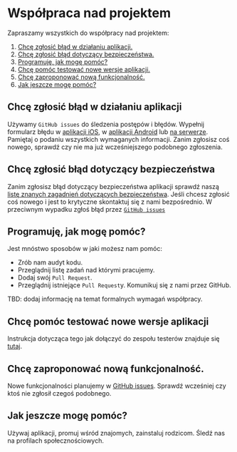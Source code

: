 # Współpraca nad projektem

Zapraszamy wszystkich do współpracy nad projektem:

1. [Chcę zgłosić błąd w działaniu aplikacji.](#Chcę-zgłosić-błąd-w-działaniu-aplikacji)
2. [Chcę zgłosić błąd dotyczący bezpieczeństwa.](#Chcę-zgłosić-błąd-dotyczący-bezpieczeństwa)
3. [Programuję, jak mogę pomóc?](#Programuję-jak-mogę-pomóc)
4. [Chcę pomóc testować nowe wersje aplikacji.](#Chcę-pomóc-testować-nowe-wersje-aplikacji)
5. [Chcę zaproponować nową funkcjonalność.](#Chcę-zaproponować-nową-funkcjonalność)
6. [Jak jeszcze mogę pomóc?](#Jak-jeszcze-moge-pomoc)

## Chcę zgłosić błąd w działaniu aplikacji

Używamy `GitHub issues` do śledzenia postępów i błędów. Wypełnij formularz błędu w [aplikacji iOS](https://github.com/ProteGO-app/ios/issues/new?assignees=&labels=&template=bug_report.md&title=), w [aplikacji Android](https://github.com/ProteGO-app/android/issues/new?assignees=&labels=&template=bug_report.md&title=) lub [na serwerze](https://github.com/ProteGO-app/backend/issues/new?assignees=&labels=&template=bug_report.md&title=). Pamiętaj o podaniu wszystkich wymaganych informacji. Zanim zgłosisz coś nowego, sprawdź czy nie ma już wcześniejszego podobnego zgłoszenia.

## Chcę zgłosić błąd dotyczący bezpieczeństwa

Zanim zgłosisz błąd dotyczący bezpieczeństwa aplikacji sprawdź naszą [listę znanych zagadnień dotyczących bezpieczeństwa](specs/security.md). Jeśli chcesz zgłosić coś nowego i jest to krytyczne skontaktuj się z nami bezpośrednio. W przeciwnym wypadku zgłoś błąd przez [`GitHub issues`](#Chcę-zgłosić-błąd-w-działaniu-aplikacji)

## Programuję, jak mogę pomóc?

Jest mnóstwo sposobów w jaki możesz nam pomóc:
* Zrób nam audyt kodu. 
* Przeglądnij listę zadań nad którymi pracujemy. 
* Dodaj swój `Pull Request`. 
* Przeglądnij istniejące `Pull Request`y. 
Komunikuj się z nami przez GitHub.

TBD: dodaj informację na temat formalnych wymagań współpracy.

## Chcę pomóc testować nowe wersje aplikacji

Instrukcja dotycząca tego jak dołączyć do zespołu testerów znajduje się [tutaj](specs/testing.md).

## Chcę zaproponować nową funkcjonalność.

Nowe funkcjonalności planujemy w [GitHub issues](https://github.com/ProteGO-app/specs/issues). Sprawdź wcześniej czy ktoś nie zgłosił czegoś podobnego.

## Jak jeszcze mogę pomóc?

Używaj aplikacji, promuj wśród znajomych, zainstaluj rodzicom. Śledź nas na profilach społecznościowych.